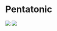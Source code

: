 # Pentatonic
![](https://user-images.githubusercontent.com/65428925/122922429-fd3a8700-d339-11eb-9a9a-f02fa16909af.png)
![](https://user-images.githubusercontent.com/65428925/122922438-ff044a80-d339-11eb-9a34-cedec6417539.png)
